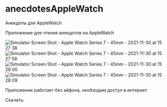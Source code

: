 # anecdotesAppleWatch
Анекдоты для AppleWatch

Приложение для чтения анекдотов на AppleWatch

![Simulator Screen Shot - Apple Watch Series 7 - 45mm - 2021-11-30 at 15 27 38](https://user-images.githubusercontent.com/21102640/144049046-9b0602c7-a285-4dc2-bedb-2c32c03f0b6f.png)
![Simulator Screen Shot - Apple Watch Series 7 - 45mm - 2021-11-30 at 15 27 58](https://user-images.githubusercontent.com/21102640/144049052-07834800-4fdb-4d9a-8d80-50e8851e314d.png)
![Simulator Screen Shot - Apple Watch Series 7 - 45mm - 2021-11-30 at 15 29 00](https://user-images.githubusercontent.com/21102640/144049053-caae104a-b98d-45eb-83fb-449696515deb.png)
![Simulator Screen Shot - Apple Watch Series 7 - 45mm - 2021-11-30 at 15 28 09](https://user-images.githubusercontent.com/21102640/144049056-ff6e6141-aefd-4bfc-b1d1-7d8cb8988777.png)

Приложение работает без айфона, необходим доступ в интернет.

Скачать:
